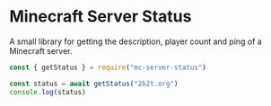 # Minecraft Server Status

A small library for getting the description, player count
and ping of a Minecraft server.

```js
const { getStatus } = require("mc-server-status")

const status = await getStatus("2b2t.org")
console.log(status)
```
